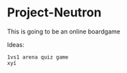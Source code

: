 # Project-Neutron

This is going to be an online boardgame

Ideas:

    1vs1 arena quiz game
    xyí
